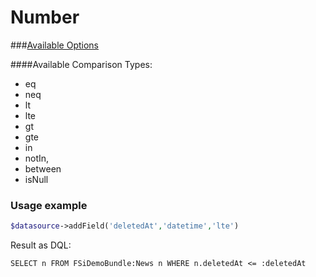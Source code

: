 # Number

###[Available Options](shared_options.md)

####Available Comparison Types:
* eq
* neq
* lt
* lte
* gt
* gte
* in
* notIn,
* between
* isNull

### Usage example

```php
$datasource->addField('deletedAt','datetime','lte')
```

Result as DQL:
```dql
SELECT n FROM FSiDemoBundle:News n WHERE n.deletedAt <= :deletedAt
```

